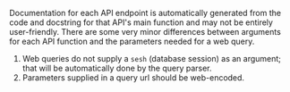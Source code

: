 Documentation for each API endpoint is automatically generated from the code and docstring for that API's main function and may not be entirely user-friendly. There are some very minor differences between arguments for each API function and the parameters needed for a web query.

1. Web queries do not supply a `sesh` (database session) as an argument; that will be automatically done by the query parser.
2. Parameters supplied in a query url should be web-encoded.